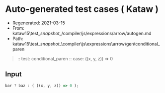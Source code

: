 # Auto-generated test cases ( Kataw )
- Regenerated: 2021-03-15
- From: kataw15\test\__snapshot__/compiler/js/expressions/arrow/autogen.md
- Path: kataw15\test\__snapshot__\compiler\js\expressions\arrow\gen\conditional_paren
> :: test: conditional_paren
> :: case: ((x, y, z)) => 0
## Input

`````js
bar ? baz : ( ((x, y, z)) => 0 );
`````
